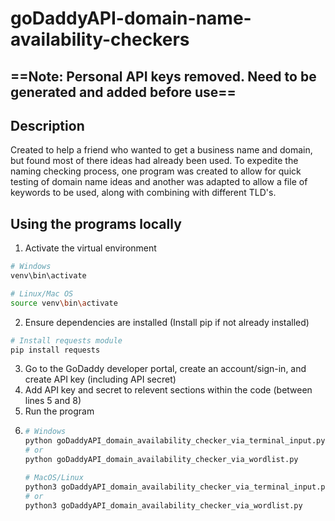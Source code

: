 # goDaddyAPI-domain-name-availability-checkers

## ==Note: Personal API keys removed. Need to be generated and added before use==

## Description
Created to help a friend who wanted to get a business name and domain, but found most of there ideas had already been used. To expedite the naming checking process, one program was created to allow for quick testing of domain name ideas and another was adapted to allow a file of keywords to be used, along with combining with different TLD's. 

## Using the programs locally
1. Activate the virtual environment
``` bash
# Windows
venv\bin\activate

# Linux/Mac OS
source venv\bin\activate
```
2. Ensure dependencies are installed (Install pip if not already installed)
``` bash
# Install requests module
pip install requests
```
3. Go to the GoDaddy developer portal, create an account/sign-in, and create API key (including API secret)
4. Add API key and secret to relevent sections within the code (between lines 5 and 8)
5. Run the program
6. ``` bash
   # Windows
   python goDaddyAPI_domain_availability_checker_via_terminal_input.py
   # or
   python goDaddyAPI_domain_availability_checker_via_wordlist.py

   # MacOS/Linux
   python3 goDaddyAPI_domain_availability_checker_via_terminal_input.py
   # or
   python3 goDaddyAPI_domain_availability_checker_via_wordlist.py
   ````
